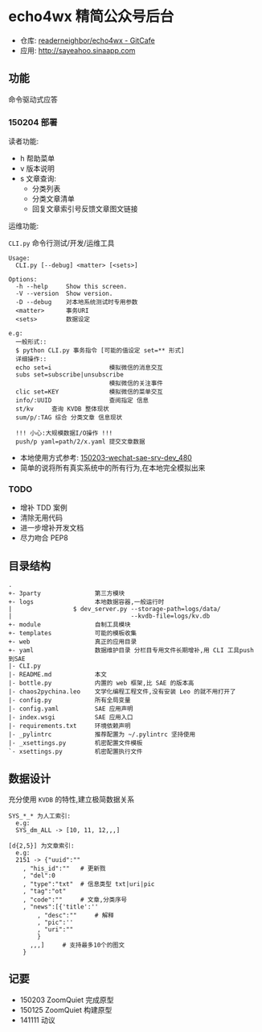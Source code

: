 # echo4wx 精简公众号后台

- 仓库: [readerneighbor/echo4wx - GitCafe](https://gitcafe.com/readerneighbor/echo4wx)
- 应用: http://sayeahoo.sinaapp.com

## 功能

命令驱动式应答

### 150204 部署

读者功能:

- h 帮助菜单
- v 版本说明
- s 文章查询:
    + 分类列表
    + 分类文章清单
    + 回复文章索引号反馈文章图文链接

运维功能:

`CLI.py` 命令行测试/开发/运维工具


    Usage:
      CLI.py [--debug] <matter> [<sets>]

    Options:
      -h --help     Show this screen.
      -V --version  Show version.
      -D --debug    对本地系统测试时专用参数
      <matter>      事务URI
      <sets>        数据设定

    e.g:
      一般形式::
      $ python CLI.py 事务指令 [可能的值设定 set=** 形式]
      详细操作::
      echo set=i                模拟微信的消息交互
      subs set=subscribe|unsubscribe
                                模拟微信的关注事件
      clic set=KEY              模拟微信的菜单交互
      info/:UUID                查阅指定 信息
      st/kv     查询 KVDB 整体现状
      sum/p/:TAG 综合 分类文章 信息现状
      
      !!! 小心:大规模数据I/O操作 !!!
      push/p yaml=path/2/x.yaml 提交文章数据


- 本地使用方式参考: [150203-wechat-sae-srv-dev_480](http://v.youku.com/v_show/id_XODg1NzMyNjQw.html)
- 简单的说将所有真实系统中的所有行为,在本地完全模拟出来

### TODO

- 增补 TDD 案例
- 清除无用代码
- 进一步增补开发文档
- 尽力吻合 PEP8

## 目录结构

```
.
+- 3party               第三方模块
+- logs                 本地数据容器,一般运行时
|                 $ dev_server.py --storage-path=logs/data/ 
|                                 --kvdb-file=logs/kv.db
+- module               自制工具模块
+- templates            可能的模板收集
+- web                  真正的应用目录
+- yaml                 数据维护目录 分栏目专用文件长期增补,用 CLI 工具push 到SAE
|- CLI.py               
|- README.md            本文
|- bottle.py            内置的 web 框架,比 SAE 的版本高
|- chaos2pychina.leo    文学化编程工程文件,没有安装 Leo 的就不用打开了
|- config.py            所有全局变量
|- config.yaml          SAE 应用声明
|- index.wsgi           SAE 应用入口
|- requirements.txt     环境依赖声明
|- _pylintrc            推荐配置为 ~/.pylintrc 坚持使用
|- _xsettings.py        机密配置文件模板
`- xsettings.py         机密配置执行文件

```

## 数据设计

充分使用 `KVDB` 的特性,建立极简数据关系

```
SYS_*_* 为人工索引:
  e.g:
  SYS_dm_ALL -> [10, 11, 12,,,]

[d{2,5}] 为文章索引:
  e.g:
  2151 -> {"uuid":""
    , "his_id":""   # 更新戮
    , "del":0
    , "type":"txt"  # 信息类型 txt|uri|pic
    , "tag":"ot"
    , "code":""     # 文章,分类序号
    , "news":[{'title':''
        , "desc":""     # 解释
        , "pic":''
        , "uri":""
        }
      ,,,]     # 支持最多10个的图文
    }

```

## 记要

- 150203 ZoomQuiet 完成原型
- 150125 ZoomQuiet 构建原型
- 141111 动议

